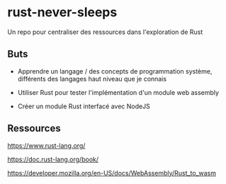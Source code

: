 # rust-never-sleeps
Un repo pour centraliser des ressources dans l'exploration de Rust

## Buts

- Apprendre un langage / des concepts de programmation système, différents des langages haut niveau que je connais

- Utiliser Rust pour tester l'implémentation d'un module web assembly

- Créer un module Rust interfacé avec NodeJS

## Ressources

https://www.rust-lang.org/

https://doc.rust-lang.org/book/

https://developer.mozilla.org/en-US/docs/WebAssembly/Rust_to_wasm
